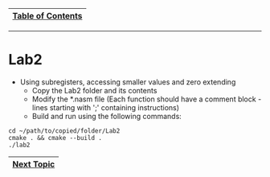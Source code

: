 |[Table of Contents](/00-Table-of-Contents.md)|
|---|

---

# Lab2

* Using subregisters, accessing smaller values and zero extending
    * Copy the Lab2 folder and its contents
    * Modify the *.nasm file (Each function should have a comment block - lines starting with ';' containing instructions)
    * Build and run using the following commands:

```
cd ~/path/to/copied/folder/Lab2
cmake . && cmake --build .
./lab2
```
|[Next Topic](/02_Intro_to_ASM/05_Adv_Types.md)|
|---|

